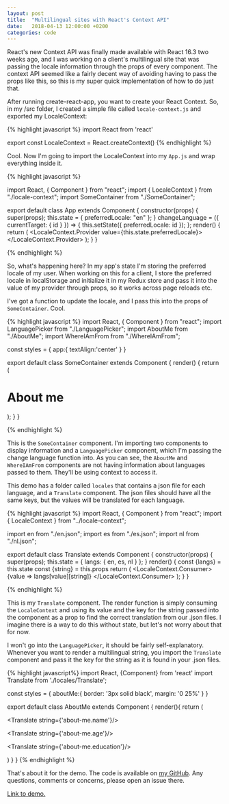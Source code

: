 ```yaml
---
layout: post
title:  "Multilingual sites with React's Context API"
date:   2018-04-13 12:00:00 +0200
categories: code
---
```


React's new Context API was finally made available with React 16.3 two weeks ago, and I was working on a client's multilingual site that was passing the locale information through the props of every component. The context API seemed like a fairly decent way of avoiding having to pass the props like this, so this is my super quick implementation of how to do just that.

<!--more-->

After running create-react-app, you want to create your React Context. So, in my /src folder, I created a simple file called `locale-context.js` and exported my LocaleContext: 

{% highlight javascript %}
import React from 'react'

export const LocaleContext = React.createContext()
{% endhighlight %}

Cool. Now I'm going to import the LocaleContext into my `App.js` and wrap everything inside it.

{% highlight javascript %}

import React, { Component } from "react";
import { LocaleContext } from "./locale-context";
import SomeContainer from "./SomeContainer";

export default class App extends Component {
  constructor(props) {
    super(props);
    this.state = {
      preferredLocale: "en"
    };
  }
  changeLanguage = ({ currentTarget: { id } }) => {
    this.setState({
      preferredLocale: id
    });
  };
  render() {
    return (
      <LocaleContext.Provider value={this.state.preferredLocale}>
        <SomeContainer changeLanguage={this.changeLanguage} />
      </LocaleContext.Provider>
    );
  }
}

{% endhighlight %}

So, what's happening here? In my app's state I'm storing the preferred locale of my user. When working on this for a client, I store the preferred locale in localStorage and initialize it in my Redux store and pass it into the value of my provider through props, so it works across page reloads etc. 

I've got a function to update the locale, and I pass this into the props of `SomeContainer`. Cool.

{% highlight javascript %}
import React, { Component } from "react";
import LanguagePicker from "./LanguagePicker";
import AboutMe from "./AboutMe";
import WhereIAmFrom from "./WhereIAmFrom";

const styles = {
    app:{
        textAlign:'center'
    }
}

export default class SomeContainer extends Component {
  render() {
    return (
      <div style={styles.app}>
        <h1>About me</h1>
        <LanguagePicker changeLanguage={this.props.changeLanguage} />
        <AboutMe />
        <WhereIAmFrom />
      </div>
    );
  }
}

{% endhighlight %}

This is the `SomeContainer` component. I'm importing two components to display information and a `LanguagePicker` component, which I'm passing the change language function into. As you can see, the `AboutMe` and `WhereIAmFrom` components are not having information about languages passed to them. They'll be using context to access it.

This demo has a folder called `locales` that contains a json file for each language, and a `Translate` component. The json files should have all the same keys, but the values will be translated for each language. 

{% highlight javascript %}
import React, { Component } from "react";
import { LocaleContext } from "../locale-context";

import en from "./en.json";
import es from "./es.json";
import nl from "./nl.json";

export default class Translate extends Component {
  constructor(props) {
    super(props);
    this.state = {
      langs: {
        en,
        es,
        nl
      }
    };
  }
  render() {
      const {langs} = this.state 
      const {string} = this.props
    return (
      <LocaleContext.Consumer>
        {value => langs[value][string]}
      </LocaleContext.Consumer>
    );
  }
}

{% endhighlight %}

This is my `Translate` component. The render function is simply consuming the `LocaleContext` and using its value and the key for the string passed into the component as a prop to find the correct translation from our .json files. I imagine there is a way to do this without state, but let's not worry about that for now.

I won't go into the `LanguagePicker`, it should be fairly self-explanatory. Whenever you want to render a multilingual string, you import the `Translate` component and pass it the key for the string as it is found in your .json files.

{% highlight javascript%}
import React, {Component} from 'react'
import  Translate  from './locales/Translate';

const styles = {
    aboutMe:{
        border: '3px solid black',
        margin: '0 25%'
    }
}

export default class AboutMe extends Component {
    render(){
        return (
            <div style={styles.aboutMe}>
                <p><Translate string={'about-me.name'}/></p>
                <p><Translate string={'about-me.age'}/></p>
                <p><Translate string={'about-me.education'}/></p>
            </div>
        )
    }
}
{% endhighlight %}

That's about it for the demo. The code is available on [my GitHub](https://github.com/leefreemanxyz/react-context-multilingual). Any questions, comments or concerns, please open an issue there.

[Link to demo.](https://react-context-demo.leefreeman.xyz/)